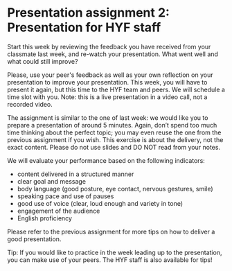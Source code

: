 # Presentation assignment 2: Presentation for HYF staff

Start this week by reviewing the feedback you have received from your classmate last week, and re-watch your presentation. What went well and what could still improve?

Please, use your peer's feedback as well as your own reflection on your presentation to improve your presentation. This week, you will have to present it again, but this time to the HYF team and peers. We will schedule a time slot with you. Note: this is a live presentation in a video call, not a recorded video.

The assignment is similar to the one of last week: we would like you to prepare a presentation of around 5 minutes. Again, don’t spend too much time thinking about the perfect topic; you may even reuse the one from the previous assignment if you wish. This exercise is about the delivery, not the exact content. Please do not use slides and DO NOT read from your notes. 

We will evaluate your performance based on the following indicators:
- content delivered in a structured manner
- clear goal and message
- body language (good posture, eye contact, nervous gestures, smile)
- speaking pace and use of pauses
- good use of voice (clear, loud enough and variety in tone)
- engagement of the audience
- English proficiency

Please refer to the previous assignment for more tips on how to deliver a good presentation.

Tip: If you would like to practice in the week leading up to the presentation, you can make use of your peers. The HYF staff is also available for tips!
